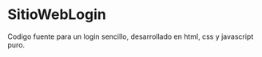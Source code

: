 # SitioWebLogin
Codigo fuente para un login sencillo, desarrollado en html, css y javascript puro. 
